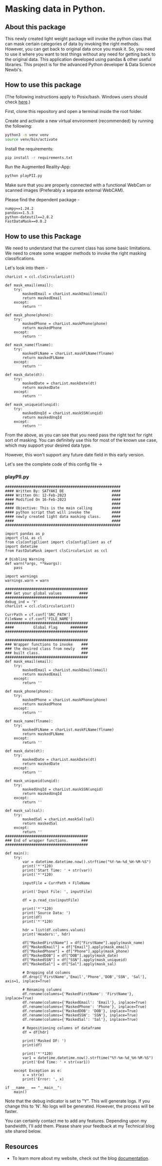 # Masking data in Python.

## About this package

This newly created light weight package will invoke the python class that can mask certain categories of data by invoking the right methods. However, you can get back to original data once you mask it. So, you need to use it where you want to test things without any need for getting back to the original data. This application developed using pandas & other useful libraries. This project is for the advanced Python developer & Data Science Newbi's.


## How to use this package

(The following instructions apply to Posix/bash. Windows users should check
[here](https://docs.python.org/3/library/venv.html).)

First, clone this repository and open a terminal inside the root folder.

Create and activate a new virtual environment (recommended) by running
the following:

```bash
python3 -m venv venv
source venv/bin/activate
```

Install the requirements:

```bash
pip install -r requirements.txt
```

Run the Augmented Reality-App:

```bash
python playPII.py
```

Make sure that you are properly connected with a functional WebCam or scanned images (Preferably a separate external WebCAM).

Please find the dependent package -

```
numpy==1.24.2
pandas==1.5.3
python-dateutil==2.8.2
FastDataMask==0.0.2

```

## How to use this Package

We need to understand that the current class has some basic limitations. We need to create some wrapper methods to invoke the right masking classifications.

Let's look into them -

```
charList = ccl.clsCircularList()

def mask_email(email):
    try:
        maskedEmail = charList.maskEmail(email)
        return maskedEmail
    except:
        return ''

def mask_phone(phone):
    try:
        maskedPhone = charList.maskPhone(phone)
        return maskedPhone
    except:
        return ''

def mask_name(flname):
    try:
        maskedFLName = charList.maskFLName(flname)
        return maskedFLName
    except:
        return ''

def mask_date(dt):
    try:
        maskedDate = charList.maskDate(dt)
        return maskedDate
    except:
        return ''

def mask_uniqueid(unqid):
    try:
        maskedUnqId = charList.maskSSN(unqid)
        return maskedUnqId
    except:
        return ''
```

From the above, as you can see that you need pass the right text for right sort of masking. You can definitely use this for most of the known use case, which may support your desired data type.

However, this won't support any future date field in this early version.

Let's see the complete code of this config file ->

### playPII.py

```
#####################################################
#### Written By: SATYAKI DE                      ####
#### Written On: 12-Feb-2023                     ####
#### Modified On 16-Feb-2023                     ####
####                                             ####
#### Objective: This is the main calling         ####
#### python script that will invoke the          ####
#### newly created light data masking class.     ####
####                                             ####
#####################################################

import pandas as p
import clsL as cl
from clsConfigClient import clsConfigClient as cf
import datetime
from FastDataMask import clsCircularList as ccl

# Disbling Warning
def warn(*args, **kwargs):
    pass

import warnings
warnings.warn = warn

######################################
### Get your global values        ####
######################################
debug_ind = 'Y'
charList = ccl.clsCircularList()

CurrPath = cf.conf['SRC_PATH']
FileName = cf.conf['FILE_NAME']
######################################
####         Global Flag      ########
######################################

######################################
### Wrapper functions to invoke    ###
### the desired class from newly   ###
### built class.                   ###
######################################
def mask_email(email):
    try:
        maskedEmail = charList.maskEmail(email)
        return maskedEmail
    except:
        return ''

def mask_phone(phone):
    try:
        maskedPhone = charList.maskPhone(phone)
        return maskedPhone
    except:
        return ''

def mask_name(flname):
    try:
        maskedFLName = charList.maskFLName(flname)
        return maskedFLName
    except:
        return ''

def mask_date(dt):
    try:
        maskedDate = charList.maskDate(dt)
        return maskedDate
    except:
        return ''

def mask_uniqueid(unqid):
    try:
        maskedUnqId = charList.maskSSN(unqid)
        return maskedUnqId
    except:
        return ''

def mask_sal(sal):
    try:
        maskedSal = charList.maskSal(sal)
        return maskedSal
    except:
        return ''
######################################
### End of wrapper functions.      ###
######################################

def main():
    try:
        var = datetime.datetime.now().strftime("%Y-%m-%d_%H-%M-%S")
        print('*'*120)
        print('Start Time: ' + str(var))
        print('*'*120)

        inputFile = CurrPath + FileName

        print('Input File: ', inputFile)

        df = p.read_csv(inputFile)

        print('*'*120)
        print('Source Data: ')
        print(df)
        print('*'*120)

        hdr = list(df.columns.values)
        print('Headers:', hdr)

        df["MaskedFirstName"] = df["FirstName"].apply(mask_name)
        df["MaskedEmail"] = df["Email"].apply(mask_email)
        df["MaskedPhone"] = df["Phone"].apply(mask_phone)
        df["MaskedDOB"] = df["DOB"].apply(mask_date)
        df["MaskedSSN"] = df["SSN"].apply(mask_uniqueid)
        df["MaskedSal"] = df["Sal"].apply(mask_sal)

        # Dropping old columns
        df.drop(['FirstName','Email','Phone','DOB','SSN', 'Sal'], axis=1, inplace=True)

        # Renaming columns
        df.rename(columns={'MaskedFirstName': 'FirstName'}, inplace=True)
        df.rename(columns={'MaskedEmail': 'Email'}, inplace=True)
        df.rename(columns={'MaskedPhone': 'Phone'}, inplace=True)
        df.rename(columns={'MaskedDOB': 'DOB'}, inplace=True)
        df.rename(columns={'MaskedSSN': 'SSN'}, inplace=True)
        df.rename(columns={'MaskedSal': 'Sal'}, inplace=True)

        # Repositioning columns of dataframe
        df = df[hdr]

        print('Masked DF: ')
        print(df)

        print('*'*120)
        var1 = datetime.datetime.now().strftime("%Y-%m-%d_%H-%M-%S")
        print('End Time: ' + str(var1))

    except Exception as e:
        x = str(e)
        print('Error: ', x)

if __name__ == "__main__":
    main()

```

Note that the debug indicator is set to "Y". This will generate logs. If you change this to 'N'. No logs will be generated. However, the process will be faster.

You can certainly contact me to add any features. Depending upon my bandwidth, I'll add them. Please share your feedback at my Technical blog site shared below.

## Resources

- To learn more about my website, check out the blog [documentation](https://satyakide.com).
